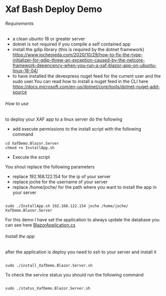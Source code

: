 # Xaf Bash Deploy Demo 

###### Requirements 
- a clean ubunto 18 or greater server
- dotnet is not required if you compile a self contained app
- install the gdip library (this is required by the dotnet framework) https://www.jocheojeda.com/2020/10/29/how-to-fix-the-type-initializer-for-gdip-threw-an-exception-caused-by-the-netcore-framework-depencency-when-you-run-a-xaf-blazor-app-on-ubuntu-linux-18-04/
- to have installed the devexpress nuget feed for the current user and the sudo user.You can read how to install a nuget feed in the CLI here https://docs.microsoft.com/en-us/dotnet/core/tools/dotnet-nuget-add-source

 ######  How to use 
 to deploy your XAF app to a linux server do the following

- add execute permissions to the install script with the following command
```
cd XafDemo.Blazor.Server
chmod +x InstallApp.sh

```

- Execute the script

You shoul replace the following parameters
- replace 192.168.122.154 for the ip of your server
- replace joche for the username of your server
- replace /home/joche/ for the path where you want to install the app in your server


```

sudo ./InstallApp.sh 192.168.122.154 joche /home/joche/ XafDemo.Blazor.Server

 ```




For this demo I have set the application to always update the database you can see here [BlazorApplication.cs](https://github.com/egarim/XafBashDeployDemo/blob/1ccc97f755300d3a9052b6175739152794efc985/XafDemo.Blazor.Server/BlazorApplication.cs#L41)


###### Install the app
after the application is deploy you need to ssh to your server and install it

```

sudo ./install_XafDemo.Blazor.Server.sh

```
To check the service status you should run the following command
```

sudo ./status_XafDemo.Blazor.Server.sh

```



